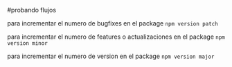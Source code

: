 #probando flujos


para incrementar el numero de bugfixes en el package
`npm version patch`

para incrementar el numero de features o actualizaciones en el package
`npm version minor`

para incrementar el numero de version en el package
`npm version major`
